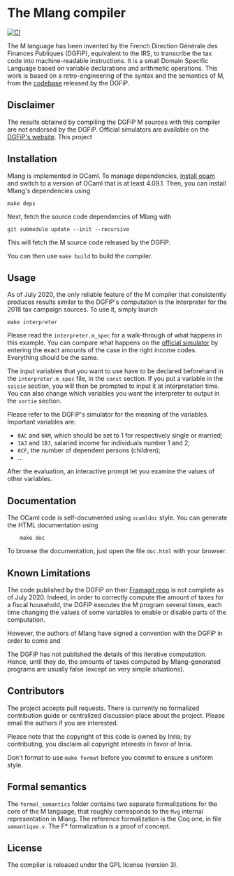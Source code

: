 # The Mlang compiler

[![CI](https://gitlab.inria.fr/verifisc/mlang/badges/master/pipeline.svg)](https://gitlab.inria.fr/verifisc/mlang/-/commits/master)

The M language has been invented by the French Direction Générale des Finances
Publiques (DGFiP), equivalent to the IRS, to transcribe the tax code into machine-readable
instructions. It is a small Domain Specific Language based on variable
declarations and arithmetic operations. This work is based on a retro-engineering
of the syntax and the semantics of M, from the [codebase](https://framagit.org/dgfip/ir-calcul)
released by the DGFiP.

## Disclaimer

The results obtained by compiling the DGFiP M sources with this compiler are not endorsed by the
DGFiP. Official simulators are available on the [DGFiP's website](https://www.impots.gouv.fr/portail/simulateurs). This project

## Installation

Mlang is implemented in OCaml. To manage dependencies,
[install opam](https://opam.ocaml.org/doc/Install.html) and switch to a version
of OCaml that is at least 4.09.1. Then, you can install Mlang's dependencies using

    make deps

Next, fetch the source code dependencies of Mlang with

    git submodule update --init --recursive

This will fetch the M source code released by the DGFiP.

You can then use `make build` to build the compiler.

## Usage

As of July 2020, the only reliable feature of the M compiler that consistently
produces results similar to the DGFiP's computation is the interpreter for the
2018 tax campaign sources. To use it, simply launch

```
make interpreter
```

Please read the `interpreter.m_spec` for a walk-through of what happens in this example. You can
compare what happens on the [official simulator](https://www3.impots.gouv.fr/simulateur/calcul_impot/2019/simplifie/index.htm) by entering the exact amounts of the case in the right income codes.
Everything should be the same.

The input variables that you want to use have to be declared beforehand in the `interpreter.m_spec`
file, in the `const` section. If you put a variable in the `saisie` section, you will then be
prompted to input it at interpretation time. You can also change which variables you want the
interpreter to output in the `sortie` section.

Please refer to the DGFiP's simulator for the meaning of the variables. Important variables are:

* `0AC` and `0AM`, which should be set to 1 for respectively single or married;
* `1AJ` and `1BJ`, salaried income for individuals number 1 and 2;
* `0CF`, the number of dependent persons (children);
* ...

After the evaluation, an interactive prompt let you examine the values of other variables.

## Documentation

The OCaml code is self-documented using `ocamldoc` style. You can generate the HTML
documentation using

        make doc

To browse the documentation, just open the file `doc.html` with your browser.

## Known Limitations

The code published by the DGFiP on their [Framagit repo](https://framagit.org/dgfip/ir-calcul)
is not complete as of July 2020. Indeed,
in order to correctly compute the amount of taxes for a fiscal household, the DGFiP
executes the M program several times, each time changing the values of some variables
to enable or disable parts of the computation.

However, the authors of Mlang have signed a convention with the DGFiP in order to come and

The DGFiP has not published the details of this iterative computation. Hence,
until they do, the amounts of taxes computed by Mlang-generated programs are usually
false (except on very simple situations).

## Contributors

The project accepts pull requests. There is currently no formalized contribution
guide or centralized discussion place about the project. Please email the authors
if you are interested.

Please note that the copyright of this code is owned by Inria; by contributing,
you disclaim all copyright interests in favor of Inria.

Don't format to use `make format` before you commit to ensure a uniform style.

## Formal semantics

The `formal_semantics` folder contains two separate formalizations for the core of the
M language, that roughly corresponds to the `Mvg` internal representation in Mlang.
The reference formalization is the Coq one, in file `semantique.v`. The F* formalization
is a proof of concept.

## License

The compiler is released under the GPL license (version 3).
